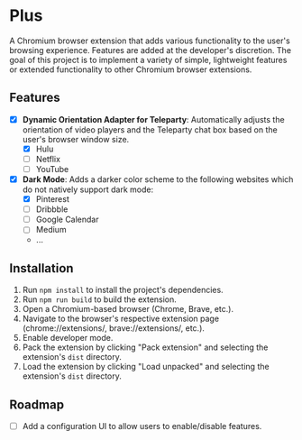 # Plus
A Chromium browser extension that adds various functionality to the user's browsing experience. Features are added at the developer's discretion.
The goal of this project is to implement a variety of simple, lightweight features or extended functionality to other Chromium browser extensions.

## Features
- [x] **Dynamic Orientation Adapter for Teleparty**: Automatically adjusts the orientation of video players and the Teleparty chat box based on the user's browser window size.
    - [x] Hulu
    - [ ] Netflix
    - [ ] YouTube
- [x] **Dark Mode**: Adds a darker color scheme to the following websites which do not natively support dark mode:
    - [x] Pinterest
    - [ ] Dribbble
    - [ ] Google Calendar
    - [ ] Medium
    - ...

## Installation
1. Run `npm install` to install the project's dependencies.
2. Run `npm run build` to build the extension.
3. Open a Chromium-based browser (Chrome, Brave, etc.).
4. Navigate to the browser's respective extension page (chrome://extensions/, brave://extensions/, etc.).
5. Enable developer mode.
6. Pack the extension by clicking "Pack extension" and selecting the extension's `dist` directory.
7. Load the extension by clicking "Load unpacked" and selecting the extension's `dist` directory.

## Roadmap
- [ ] Add a configuration UI to allow users to enable/disable features.
